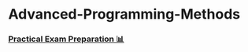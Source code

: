 # Advanced-Programming-Methods
### [Practical Exam Preparation 📊](https://github.com/biancabotezatu2909/Practical-Exam-Preparation)
